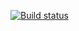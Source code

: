 [![Build status](https://ci.appveyor.com/api/projects/status/mobkbr1xr2rcg2ay?svg=true)](https://ci.appveyor.com/project/OlgaKusakina/hw2-1aqa)